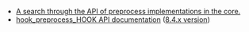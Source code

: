 * [A search through the API of preprocess implementations in the core.](https://api.drupal.org/api/drupal/8/search/preprocess)
* [hook\_preprocess\_HOOK API documentation](https://api.drupal.org/api/drupal/core%21lib%21Drupal%21Core%21Render%21theme.api.php/function/hook%5Fpreprocess%5FHOOK/8.4.x) ([8.4.x version](https://api.drupal.org/api/drupal/core%21lib%21Drupal%21Core%21Render%21theme.api.php/function/hook%5Fpreprocess%5FHOOK/8.4.x))